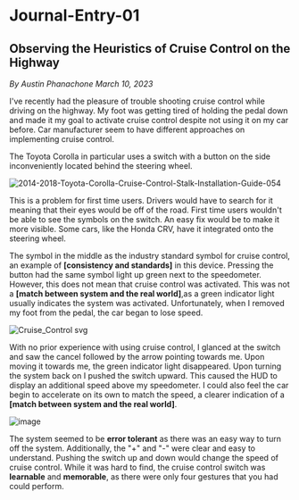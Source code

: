 # Journal-Entry-01

## **Observing the Heuristics of Cruise Control on the Highway**

*By Austin Phanachone March 10, 2023*

I've recently had the pleasure of trouble shooting cruise control while driving on the highway. My foot was getting tired of holding the pedal down and made it my goal to activate cruise control despite not using it on my car before. Car manufacturer seem to have different approaches on implementing cruise control. 

The Toyota Corolla in particular uses a switch with a button on the side inconveniently located behind the steering wheel.

![2014-2018-Toyota-Corolla-Cruise-Control-Stalk-Installation-Guide-054](https://user-images.githubusercontent.com/123515512/224469330-0253e305-11d6-4ba2-91b4-22b0c05b8a29.jpg)

This is a problem for first time users. Drivers would have to search for it meaning that their eyes would be off of the road. First time users wouldn't be able to see the symbols on the switch. An easy fix would be to make it more visible. Some cars, like the Honda CRV, have it integrated onto the steering wheel. 

The symbol in the middle as the industry standard symbol for cruise control, an example of **[consistency and standards]** in this device. 
Pressing the button had the same symbol light up green next to the speedometer. However, this does not mean that cruise control was activated. This was not a **[match between system and the real world]**,as a green indicator light usually indicates the system was activated. Unfortunately, when I removed my foot from the pedal, the car began to lose speed.

![Cruise_Control svg](https://user-images.githubusercontent.com/123515512/224469921-c2bd0904-7533-4274-a9fb-377ea0d5ec0a.png)

With no prior experience with using cruise control, I glanced at the switch and saw the cancel followed by the arrow pointing towards me. Upon moving it towards me, the green indicator light disappeared. Upon turning the system back on I pushed the switch upward. This caused the HUD to display an additional speed above my speedometer. I could also feel the car begin to accelerate on its own to match the speed, a clearer indication of a **[match between system and the real world]**.

![image](https://user-images.githubusercontent.com/123515512/224471384-67b6e9f4-3784-4805-87b4-bb9813b9599f.png)

The system seemed to be **error tolerant** as there was an easy way to turn off the system. Additionally, the "+" and "-" were clear and easy to understand. Pushing the switch up and down would change the speed of cruise control. While it was hard to find, the cruise control switch was **learnable** and **memorable**, as there were only four gestures that you had could perform. 

